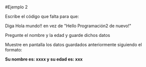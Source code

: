 #Ejemplo 2

Escribe el código que falta para que:

Diga Hola mundo!! en vez de "Hello Programación2 de nuevo!"

Pregunte el nombre y la edad y guarde dichos datos

Muestre en pantalla los datos guardados anteriormente siguiendo el formato:

**Su nombre es: xxxx y su edad es: xxx**

